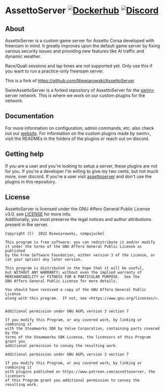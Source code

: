 # AssettoServer [![Dockerhub](https://img.shields.io/docker/image-size/rom3dius/swim-assetto-server/latest?label=Docker%20Image&logo=docker)](https://hub.docker.com/r/rom3dius/swim-assetto-server) [![Discord](https://img.shields.io/discord/1033469547266703380?label=Join%20our%20Discord!&logo=discord&color=brightgreen)](https://discord.gg/swimserver)

## About
AssettoServer is a custom game server for Assetto Corsa developed with freeroam in mind. It greatly improves upon the default game server by fixing various security issues and providing new features like AI traffic and dynamic weather.

Race/Quali sessions and lap times are not supported yet. Only use this if you want to run a practice-only freeroam server.

This is a fork of https://github.com/Niewiarowski/AssettoServer.

SwimAssettoServer is a forked repository of AssettoServer for the [swim>](https://discord.gg/swimserver) server network. This is where we work on our custom plugins for the network.

## Documentation
For more information on configuration, admin commands, etc. also check out our [website](https://assettoserver.org/).
For information on the custom plugins made by swim>, visit the READMEs in the folders of the plugins or reach out on discord.

## Getting help
If you are a user and you're looking to setup a server, these plugins are not for you. If you're a developer I'm willing to give my two cents, but not much more, over discord.
If you're a user visit [assettoserver](https://assettoserver.org) and don't use the plugins in this repository.

## License
AssettoServer is licensed under the GNU Affero General Public License v3.0, see [LICENSE](https://github.com/compujuckel/AssettoServer/blob/master/LICENSE) for more info.  
Additionally, you must preserve the legal notices and author attributions present in the server.

```
Copyright (C)  2022 Niewiarowski, compujuckel

This program is free software: you can redistribute it and/or modify
it under the terms of the GNU Affero General Public License as published
by the Free Software Foundation, either version 3 of the License, or
(at your option) any later version.

This program is distributed in the hope that it will be useful,
but WITHOUT ANY WARRANTY; without even the implied warranty of
MERCHANTABILITY or FITNESS FOR A PARTICULAR PURPOSE.  See the
GNU Affero General Public License for more details.

You should have received a copy of the GNU Affero General Public License
along with this program.  If not, see <https://www.gnu.org/licenses/>.


Additional permission under GNU AGPL version 3 section 7

If you modify this Program, or any covered work, by linking or combining it 
with the Steamworks SDK by Valve Corporation, containing parts covered by the
terms of the Steamworks SDK License, the licensors of this Program grant you
additional permission to convey the resulting work.

Additional permission under GNU AGPL version 3 section 7

If you modify this Program, or any covered work, by linking or combining it 
with plugins published on https://www.patreon.com/assettoserver, the licensors
of this Program grant you additional permission to convey the resulting work.
```
